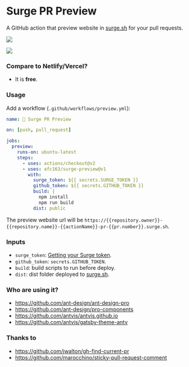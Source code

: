 # Surge PR Preview

A GitHub action that preview website in [surge.sh](https://surge.sh/) for your pull requests.

![](https://user-images.githubusercontent.com/507615/90243810-2230b480-de62-11ea-9a2c-9e869a2067dd.png)

![](https://user-images.githubusercontent.com/507615/90243357-58b9ff80-de61-11ea-8426-9b202d53f7ab.png)

### Compare to Netlify/Vercel?

- It is **free**.

### Usage

Add a workflow (`.github/workflows/preview.yml`):

```yaml
name: 🔂 Surge PR Preview

on: [push, pull_request]

jobs:
  preview:
    runs-on: ubuntu-latest
    steps:
      - uses: actions/checkout@v2
      - uses: afc163/surge-preview@v1
        with:
          surge_token: ${{ secrets.SURGE_TOKEN }}
          github_token: ${{ secrets.GITHUB_TOKEN }}
          build: |
            npm install
            npm run build
          dist: public
```

The preview website url will be `https://{{repository.owner}}-{{repository.name}}-{{actionName}}-pr-{{pr.number}}.surge.sh`.

### Inputs

- `surge_token`: [Getting your Surge token](https://surge.sh/help/integrating-with-circleci).
- `github_token`: `secrets.GITHUB_TOKEN`.
- `build`: build scripts to run before deploy.
- `dist`: dist folder deployed to [surge.sh](https://surge.sh/).

### Who are using it?

- https://github.com/ant-design/ant-design-pro
- https://github.com/ant-design/pro-components
- https://github.com/antvis/antvis.github.io
- https://github.com/antvis/gatsby-theme-antv

### Thanks to

- https://github.com/jwalton/gh-find-current-pr
- https://github.com/marocchino/sticky-pull-request-comment
